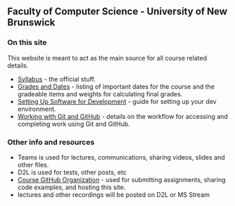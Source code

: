 ## Faculty of Computer Science - University of New Brunswick

### On this site

This website is meant to act as the main source for all course related details.

- [Syllabus](cs2053_syllabus_w2021.md) - the official stuff.
- [Grades and Dates](pages/cs2053-grading-dates_w2021.md) - listing of important dates for the course and the gradeable items and weights for calculating final grades.
- [Setting Up Software for Development](pages/cs2053-requirements-and-setup.md) - guide for setting up your dev environment.
- [Working with Git and GitHub](pages/CS2053-working-with-git.md) - details on the workflow for accessing and completing work using Git and GitHub.

### Other info and resources

- Teams is used for lectures, communications, sharing videos, slides and other files.
- D2L is used for tests, other posts, etc
- [Course GitHub Organization](https://github.com/UNB-CS2053-Winter2022) - used for submitting assignments, sharing code examples, and hosting this site.
- lectures and other recordings will be posted on D2L or MS Stream